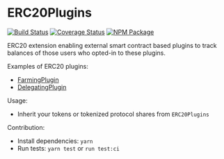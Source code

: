 # ERC20Plugins

[![Build Status](https://github.com/1inch/erc20-plugins/workflows/CI/badge.svg)](https://github.com/1inch/erc20-plugins/actions)
[![Coverage Status](https://codecov.io/gh/1inch/erc20-plugins/branch/master/graph/badge.svg?token=Z3D5O3XUYV)](https://codecov.io/gh/1inch/erc20-plugins)
[![NPM Package](https://img.shields.io/npm/v/@1inch/erc20-plugins.svg)](https://www.npmjs.org/package/@1inch/erc20-plugins)

ERC20 extension enabling external smart contract based plugins to track balances of those users who opted-in to these plugins.

Examples of ERC20 plugins:
- [FarmingPlugin](https://github.com/1inch/farming)
- [DelegatingPlugin](https://github.com/1inch/delegating)

Usage:
- Inherit your tokens or tokenized protocol shares from `ERC20Plugins`

Contribution:
- Install dependencies: `yarn` 
- Run tests: `yarn test` or `run test:ci`
